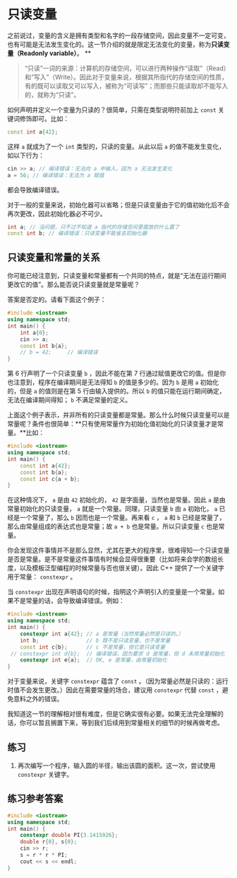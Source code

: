 # 只读变量

之前说过，变量的含义是拥有类型和名字的一段存储空间，因此变量不一定可变，也有可能是无法发生变化的。这一节介绍的就是限定无法变化的变量，称为**只读变量（Readonly variable）**。
**
> “只读”一词的来源：计算机的存储空间，可以进行两种操作“读取”（Read）和“写入”（Write）。因此对于变量来说，根据其所指代的存储空间的性质，有的既可以读取又可以写入，被称为“可读写”；而那些只能读取却不能写入的，就称为“只读”。

如何声明并定义一个变量为只读的？很简单，只需在类型说明符前加上 `const` 关键词修饰即可。比如：
```cpp
const int a{42};
```
这样 `a` 就成为了一个 `int` 类型的，只读的变量。从此以后 `a` 的值不能发生变化，如以下行为：
```cpp
cin >> a; // 编译错误：无法向 a 中输入，因为 a 无法发生变化
a = 56; // 编译错误：无法为 a 赋值
```
都会导致编译错误。

对于一般的变量来说，初始化器可以省略；但是只读变量由于它的值初始化后不会再次更改，因此初始化器必不可少。
```cpp
int a; // 没问题，只不过不知道 a 指代的存储空间里面放的什么罢了
const int b; // 编译错误：只读变量不能省去初始化器
```

## 只读变量和常量的关系

你可能已经注意到，只读变量和常量都有一个共同的特点，就是“无法在运行期间更改它的值”。那么能否说只读变量就是常量呢？

答案是否定的。请看下面这个例子：
```CPP
#include <iostream>
using namespace std;
int main() {
    int a{0};
    cin >> a;
    const int b{a};
    // b = 42;     // 编译错误
}
```
第 6 行声明了一个只读变量 `b` ，因此不能在第 7 行通过赋值更改它的值。但是你也注意到，程序在编译期间是无法得知 `b` 的值是多少的。因为 `b` 是用 `a` 初始化的，但是 `a` 的值则是在第 5 行由输入提供的。所以 `b` 的值只能在运行期间确定，无法在编译期间得知； `b` 不满足常量的定义。

上面这个例子表示，并非所有的只读变量都是常量。那么什么时候只读变量可以是常量呢？条件也很简单：**只有使用常量作为初始化值初始化的只读变量才是常量。**比如：
```CPP
#include <iostream>
using namespace std;
int main() {
    const int a{42};
    const int b{a};
    const int c{a + b};
}
```
在这种情况下，  `a` 是由 `42` 初始化的， `42` 是字面量，当然也是常量。因此 `a` 是由常量初始化的只读变量， `a` 就是一个常量。同理，只读变量 `b` 由 `a` 初始化， `a` 已经是一个常量了，那么 `b` 因而也是一个常量。再来看 `c` ， `a` 和 `b` 已经是常量了，那么由常量组成的表达式也是常量；故 `a + b` 也是常量。所以只读变量 `c` 也是常量。

你会发现这件事情并不是那么显然，尤其在更大的程序里，很难得知一个只读变量是否是常量。是不是常量这件事情有时候会显得很重要（比如将来会学的数组长度，以及模板泛型编程的时候常量与否也很关键）。因此 C++ 提供了一个关键字用于常量： `constexpr` 。

当 `constexpr` 出现在声明语句的时候，指明这个声明引入的变量是一个常量。如果不是常量的话，会导致编译错误。例如：
```CPP
#include <iostream>
using namespace std;
int main() {
    constexpr int a{42}; // a 是常量（当然常量必然是只读的。）
    int b;               // b 既不是只读变量，也不是常量
    const int c{b};      // c 不是常量，但它是只读变量
 // constexpr int d{b};  // 编译错误，因为要求 d 是常量，但 d 未用常量初始化
    constexpr int e{a};  // OK, e 是常量，由常量初始化
}    
```
对于变量来说，关键字 `constexpr` 蕴含了 `const` 。（因为常量必然是只读的：运行时值不会发生更改。）因此在需要常量的场合，建议用 `constexpr` 代替 `const` ，避免意料之外的错误。

我知道这一节的理解相对很有难度，但是它确实很有必要。如果无法完全理解的话，你可以暂且搁置下来，等到我们后续用到常量相关的细节的时候再做考虑。

## 练习

1. 再次编写一个程序，输入圆的半径，输出该圆的面积。这一次，尝试使用 `constexpr` 关键字。

## 练习参考答案
```CPP
#include <iostream>
using namespace std;
int main() {
    constexpr double PI{3.1415926};
    double r{0}, s{0};
    cin >> r;
    s = r * r * PI;
    cout << s << endl;
}
```
